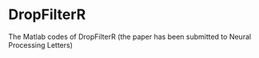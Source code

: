 # DropFilterR
The Matlab codes of DropFilterR (the paper has been submitted to Neural Processing Letters)
